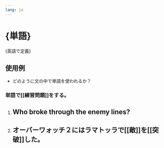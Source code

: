 ```yaml
---
lang: ja
---
```

# {単語}
{英語で定義}
## 使用例
- どのように文の中で単語を使われるか？

### 単語で[[練習問題]]をする。
1. Who broke through the enemy lines?
	-
2. オーバーワォッチ２にはラマトッラで[[敵]]を[[突破]]した。
	-